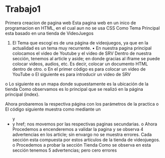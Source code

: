 # Trabajo1
Primera creacion de pagina web
Esta pagina web en un inico de programacion en HTML, en el cual aun no se usa CSS
Como Tema Principal esta basado en una tienda de VideoJuegos
1)	El Tema que escogí es de una página de videojuegos, ya que en la actualidad es un tema muy recurrente.
•	En nuestra pagina principal colocamos el video de Youtube y el video de SRV
Dentro de nuestra sección, tenemos al article y aside; en donde gracias al iframe se puede colocar videos, audios, etc. Es decir, colocar un documento HTML dentro de otro.
o	En el primer código es para colocar un video de YouTube 
o	El siguiente es para introducir un video de SRV

o	Lo siguiente es un mapa donde supuestamente es la ubicación de la tienda 
Como observamos es lo principal que se realizó en la página principal (index).

Ahora probaremos la respectiva página con los parámetros de la practica 
o	El código siguiente muestra como mediante un <ul> y <li> y href;
nos movemos por las respectivas paginas secundarias.
o	Ahora Procedemos a encenderemos a validar la pagina y se observa 4 advertencias en los
article; sin envargo no se muestra errores. 
Cada sección esta compuesta por estos artículos de la tienda de videojuegos.
o	Procedemos a probar la sección Tienda 
Como se observa en esta sección tenemos 5 advertencias; pero cero errores 
 

